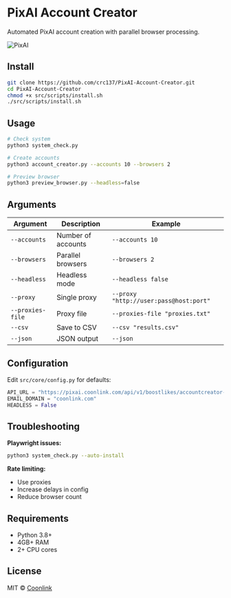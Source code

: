 # PixAI Account Creator

Automated PixAI account creation with parallel browser processing.

![PixAI](https://raw.coonlink.com/cloud/photo_5974064291013316193_x.jpg)

## Install

```bash
git clone https://github.com/crc137/PixAI-Account-Creator.git
cd PixAI-Account-Creator
chmod +x src/scripts/install.sh
./src/scripts/install.sh
```

## Usage

```bash
# Check system
python3 system_check.py

# Create accounts
python3 account_creator.py --accounts 10 --browsers 2

# Preview browser
python3 preview_browser.py --headless=false
```

## Arguments

| Argument | Description | Example |
|----------|-------------|---------|
| `--accounts` | Number of accounts | `--accounts 10` |
| `--browsers` | Parallel browsers | `--browsers 2` |
| `--headless` | Headless mode | `--headless false` |
| `--proxy` | Single proxy | `--proxy "http://user:pass@host:port"` |
| `--proxies-file` | Proxy file | `--proxies-file "proxies.txt"` |
| `--csv` | Save to CSV | `--csv "results.csv"` |
| `--json` | JSON output | `--json` |

## Configuration

Edit `src/core/config.py` for defaults:

```python
API_URL = "https://pixai.coonlink.com/api/v1/boostlikes/accountcreator-add"
EMAIL_DOMAIN = "coonlink.com"
HEADLESS = False
```

## Troubleshooting

**Playwright issues:**
```bash
python3 system_check.py --auto-install
```

**Rate limiting:**
- Use proxies
- Increase delays in config
- Reduce browser count

## Requirements

- Python 3.8+
- 4GB+ RAM
- 2+ CPU cores

## License

MIT © [Coonlink](https://coonlink.com)

